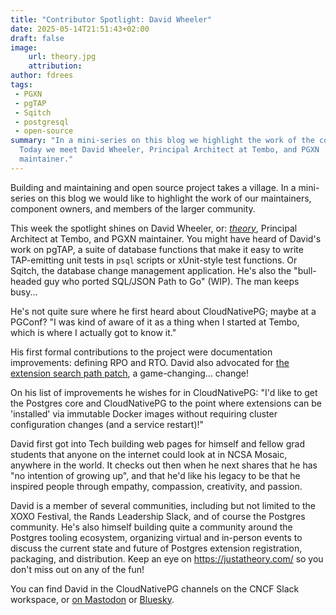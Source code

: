 ```yaml
---
title: "Contributor Spotlight: David Wheeler"
date: 2025-05-14T21:51:43+02:00
draft: false
image:
    url: theory.jpg
    attribution:
author: fdrees
tags:
 - PGXN
 - pgTAP
 - Sqitch
 - postgresql
 - open-source
summary: "In a mini-series on this blog we highlight the work of the community.
  Today we meet David Wheeler, Principal Architect at Tembo, and PGXN 
  maintainer."
---
```


Building and maintaining and open source project takes a village. In a
mini-series on this blog we would like to highlight the work of our
maintainers, component owners, and members of the larger community.

This week the spotlight shines on David Wheeler, or: [_theory_](https://github.com/theory), 
Principal Architect at Tembo, and PGXN maintainer. You might have heard of 
David's work on pgTAP, a suite of database functions that make it easy to 
write TAP-emitting unit tests in `psql` scripts or xUnit-style test functions. 
Or Sqitch, the database change management application. He's also the "bull-
headed guy who ported SQL/JSON Path to Go" (WIP). The man keeps busy... 

He's not quite sure where he first heard about CloudNativePG; maybe at a 
PGConf? "I was kind of aware of it as a thing when I started at Tembo, which 
is where I actually got to know it."

His first formal contributions to the project were documentation improvements: 
defining RPO and RTO. David also advocated for [the extension search path patch](https://commitfest.postgresql.org/patch/4913/), 
a game-changing... change! 

On his list of improvements he wishes for in CloudNativePG: "I'd like to 
get the Postgres core and CloudNativePG to the point where extensions can 
be 'installed' via immutable Docker images without requiring cluster 
configuration changes (and a service restart)!"

David first got into Tech building web pages for himself and fellow grad 
students that anyone on the internet could look at in NCSA Mosaic, anywhere 
in the world. It checks out then when he next shares that he has "no intention 
of growing up", and that he'd like his legacy to be that he inspired people 
through empathy, compassion, creativity, and passion.

David is a member of several communities, including but not limited to the 
XOXO Festival, the Rands Leadership Slack, and of course the Postgres 
community. He's also himself building quite a community around the Postgres 
tooling ecosystem, organizing virtual and in-person events to discuss the 
current state and future of Postgres extension registration, packaging, and 
distribution. Keep an eye on https://justatheory.com/ so you don't miss out 
on any of the fun!

You can find David in the CloudNativePG channels on the CNCF Slack workspace, 
or [on Mastodon](https://xoxo.zone/@theory/) or [Bluesky](https://bsky.app/profile/theory.fyi).